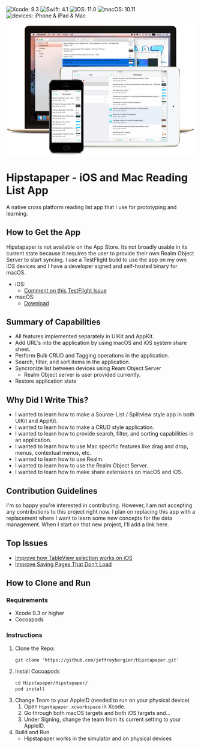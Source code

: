 ![Xcode: 9.3](https://img.shields.io/badge/Xcode-9.3-lightgrey.svg) ![Swift: 4.1](https://img.shields.io/badge/Swift-4.1-lightgrey.svg) ![iOS: 11.0](https://img.shields.io/badge/iOS-11.0-lightgrey.svg) ![macOS: 10.11](https://img.shields.io/badge/macOS-10.11-lightgrey.svg) ![devices: iPhone & iPad & Mac](https://img.shields.io/badge/devices-iPad%20%26%20iPhone%20%26%20Mac-lightgrey.svg)

[![Hipstapaper Screenshots](/readme-screenshot.png)](http://www.jeffburg.com/cocoaassets/hipstapaper-devices.png)

# Hipstapaper - iOS and Mac Reading List App
A native cross platform reading list app that I use for prototyping and learning.

## How to Get the App
Hipstapaper is not available on the App Store. Its not broadly usable in its current state because it requires the user to provide their own Realm Object Server to start syncing. I use a TestFlight build to use the app on my own iOS devices and I have a developer signed and self-hosted binary for macOS.
- iOS:
    - [Comment on this TestFlight Issue](/jeffreybergier/Hipstapaper/issues/1)
- macOS:
    - [Download](http://www.jeffburg.com/zzNotPortfolio/Hipstapaper/current/Hipstapaper.zip)

## Summary of Capabilities
- All features implemented separately in UIKit and AppKit.
- Add URL's into the application by using macOS and iOS system share sheet.
- Perform Bulk CRUD and Tagging operations in the application.
- Search, filter, and sort items in the application.
- Syncronize list between devices using Ream Object Server
    - Realm Object server is user provided currently.
- Restore application state

## Why Did I Write This?
- I wanted to learn how to make a Source-List / Splitview style app in both UIKit and AppKit.
- I wanted to learn how to make a CRUD style application.
- I wanted to learn how to provide search, filter, and sorting capabilities in an application.
- I wanted to learn how to use Mac specific features like drag and drop, menus, contextual menus, etc.
- I wanted to learn how to use Realm.
- I wanted to learn how to use the Realm Object Server.
- I wanted to learn how to make share extensions on macOS and iOS.

## Contribution Guidelines
I'm so happy you're interested in contributing. However, I am not accepting any contributions to this project right now. I plan on replacing this app with a replacement where I want to learn some new concepts for the data management. When I start on that new project, I'll add a link here.

## Top Issues
- [Improve how TableView selection works on iOS](/jeffreybergier/Hipstapaper/issues/3)
- [Improve Saving Pages That Don't Load](/jeffreybergier/Hipstapaper/issues/2)

## How to Clone and Run

### Requirements

- Xcode 9.3 or higher
- Cocoapods

### Instructions

1. Clone the Repo: 
    ```
    git clone 'https://github.com/jeffreybergier/Hipstapaper.git'
    ```
1. Install Cocoapods
    ```
    cd Hipstapaper/Hipstapaper/
    pod install
    ```
1. Change Team to your AppleID (needed to run on your physical device)
    1. Open `Hipstapaper.xcworkspace` in Xcode.
    1. Go through both macOS targets and both iOS targets and…
    1. Under Signing, change the team from its current setting to your AppleID.
1. Build and Run
    - Hipstapaper works in the simulator and on physical devices



